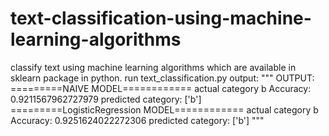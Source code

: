 # text-classification-using-machine-learning-algorithms
classify text using machine learning algorithms which are available in sklearn package in python.
run text_classification.py
output:
"""
OUTPUT:
=========NAIVE MODEL============
actual category b
Accuracy: 0.9211567962727979
predicted category:  ['b']
=========LogisticRegression MODEL============
actual category b
Accuracy: 0.9251624022272306
predicted category:  ['b']
"""
